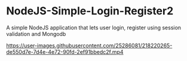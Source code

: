 # NodeJS-Simple-Login-Register2
A simple NodeJS application that lets user login, register using session validation and Mongodb


https://user-images.githubusercontent.com/25286081/218220265-de550d7e-7d4e-4e72-90fd-2ef91bbedc2f.mp4
